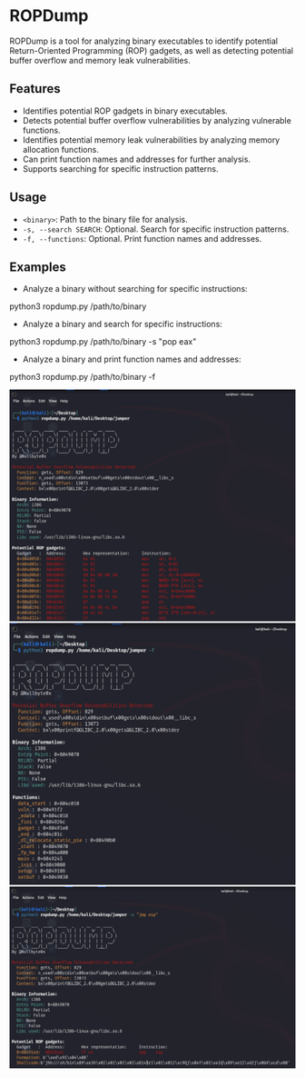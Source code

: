 # ROPDump

ROPDump is a tool for analyzing binary executables to identify potential Return-Oriented Programming (ROP) gadgets, as well as detecting potential buffer overflow and memory leak vulnerabilities.

## Features

- Identifies potential ROP gadgets in binary executables.
- Detects potential buffer overflow vulnerabilities by analyzing vulnerable functions.
- Identifies potential memory leak vulnerabilities by analyzing memory allocation functions.
- Can print function names and addresses for further analysis.
- Supports searching for specific instruction patterns.

## Usage

- `<binary>`: Path to the binary file for analysis.
- `-s, --search SEARCH`: Optional. Search for specific instruction patterns.
- `-f, --functions`: Optional. Print function names and addresses.

## Examples

- Analyze a binary without searching for specific instructions:

python3 ropdump.py /path/to/binary


- Analyze a binary and search for specific instructions:

python3 ropdump.py /path/to/binary -s "pop eax"

- Analyze a binary and print function names and addresses:

python3 ropdump.py /path/to/binary -f

![](img/1.png)
![](img/2.png)
![](img/3.png)
